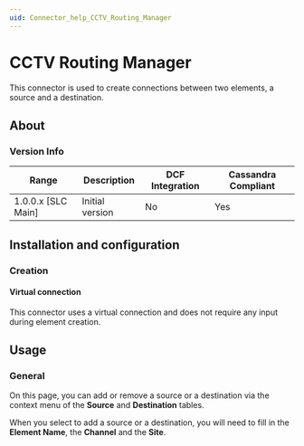 ```yaml
---
uid: Connector_help_CCTV_Routing_Manager
---
```


# CCTV Routing Manager

This connector is used to create connections between two elements, a source and a destination.

## About

### Version Info

| Range | Description | DCF Integration | Cassandra Compliant |
|----------------------|-----------------|---------------------|-------------------------|
| 1.0.0.x [SLC Main]   | Initial version | No                  | Yes                     |

## Installation and configuration

### Creation

#### Virtual connection

This connector uses a virtual connection and does not require any input during element creation.

## Usage

### General

On this page, you can add or remove a source or a destination via the context menu of the **Source** and **Destination** tables.

When you select to add a source or a destination, you will need to fill in the **Element Name**, the **Channel** and the **Site**.
